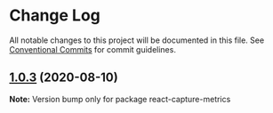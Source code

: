 # Change Log

All notable changes to this project will be documented in this file.
See [Conventional Commits](https://conventionalcommits.org) for commit guidelines.

## [1.0.3](https://github.com/stackshirts/react-capture-metrics/compare/v1.0.2...v1.0.3) (2020-08-10)

**Note:** Version bump only for package react-capture-metrics
